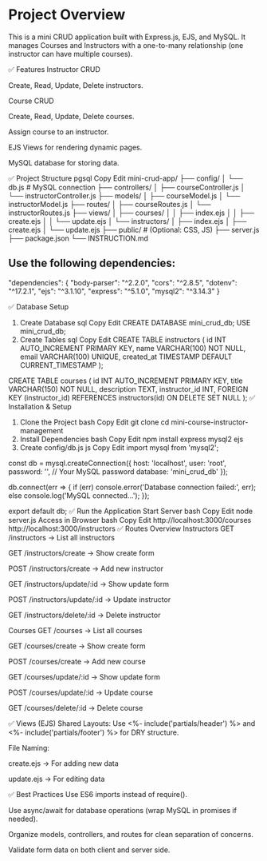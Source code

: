 # Project Overview

This is a mini CRUD application built with Express.js, EJS, and MySQL. It manages Courses and Instructors with a one-to-many relationship (one instructor can have multiple courses).

✅ Features
Instructor CRUD

Create, Read, Update, Delete instructors.

Course CRUD

Create, Read, Update, Delete courses.

Assign course to an instructor.

EJS Views for rendering dynamic pages.

MySQL database for storing data.

✅ Project Structure
pgsql
Copy
Edit
mini-crud-app/
├── config/
│ └── db.js # MySQL connection
├── controllers/
│ ├── courseController.js
│ └── instructorController.js
├── models/
│ ├── courseModel.js
│ └── instructorModel.js
├── routes/
│ ├── courseRoutes.js
│ └── instructorRoutes.js
├── views/
│ ├── courses/
│ │ ├── index.ejs
│ │ ├── create.ejs
│ │ └── update.ejs
│ └── instructors/
│ ├── index.ejs
│ ├── create.ejs
│ └── update.ejs
├── public/ # (Optional: CSS, JS)
├── server.js
├── package.json
└── INSTRUCTION.md

## Use the following dependencies:

"dependencies": {
"body-parser": "^2.2.0",
"cors": "^2.8.5",
"dotenv": "^17.2.1",
"ejs": "^3.1.10",
"express": "^5.1.0",
"mysql2": "^3.14.3"
}

✅ Database Setup

1. Create Database
   sql
   Copy
   Edit
   CREATE DATABASE mini_crud_db;
   USE mini_crud_db;
2. Create Tables
   sql
   Copy
   Edit
   CREATE TABLE instructors (
   id INT AUTO_INCREMENT PRIMARY KEY,
   name VARCHAR(100) NOT NULL,
   email VARCHAR(100) UNIQUE,
   created_at TIMESTAMP DEFAULT CURRENT_TIMESTAMP
   );

CREATE TABLE courses (
id INT AUTO_INCREMENT PRIMARY KEY,
title VARCHAR(150) NOT NULL,
description TEXT,
instructor_id INT,
FOREIGN KEY (instructor_id) REFERENCES instructors(id) ON DELETE SET NULL
);
✅ Installation & Setup

1. Clone the Project
   bash
   Copy
   Edit
   git clone <your-repo-url>
   cd mini-course-instructor-management
2. Install Dependencies
   bash
   Copy
   Edit
   npm install express mysql2 ejs
3. Create config/db.js
   js
   Copy
   Edit
   import mysql from 'mysql2';

const db = mysql.createConnection({
host: 'localhost',
user: 'root',
password: '', // Your MySQL password
database: 'mini_crud_db'
});

db.connect(err => {
if (err) console.error('Database connection failed:', err);
else console.log('MySQL connected...');
});

export default db;
✅ Run the Application
Start Server
bash
Copy
Edit
node server.js
Access in Browser
bash
Copy
Edit
http://localhost:3000/courses
http://localhost:3000/instructors
✅ Routes Overview
Instructors
GET /instructors → List all instructors

GET /instructors/create → Show create form

POST /instructors/create → Add new instructor

GET /instructors/update/:id → Show update form

POST /instructors/update/:id → Update instructor

GET /instructors/delete/:id → Delete instructor

Courses
GET /courses → List all courses

GET /courses/create → Show create form

POST /courses/create → Add new course

GET /courses/update/:id → Show update form

POST /courses/update/:id → Update course

GET /courses/delete/:id → Delete course

✅ Views (EJS)
Shared Layouts: Use <%- include('partials/header') %> and <%- include('partials/footer') %> for DRY structure.

File Naming:

create.ejs → For adding new data

update.ejs → For editing data

✅ Best Practices
Use ES6 imports instead of require().

Use async/await for database operations (wrap MySQL in promises if needed).

Organize models, controllers, and routes for clean separation of concerns.

Validate form data on both client and server side.
